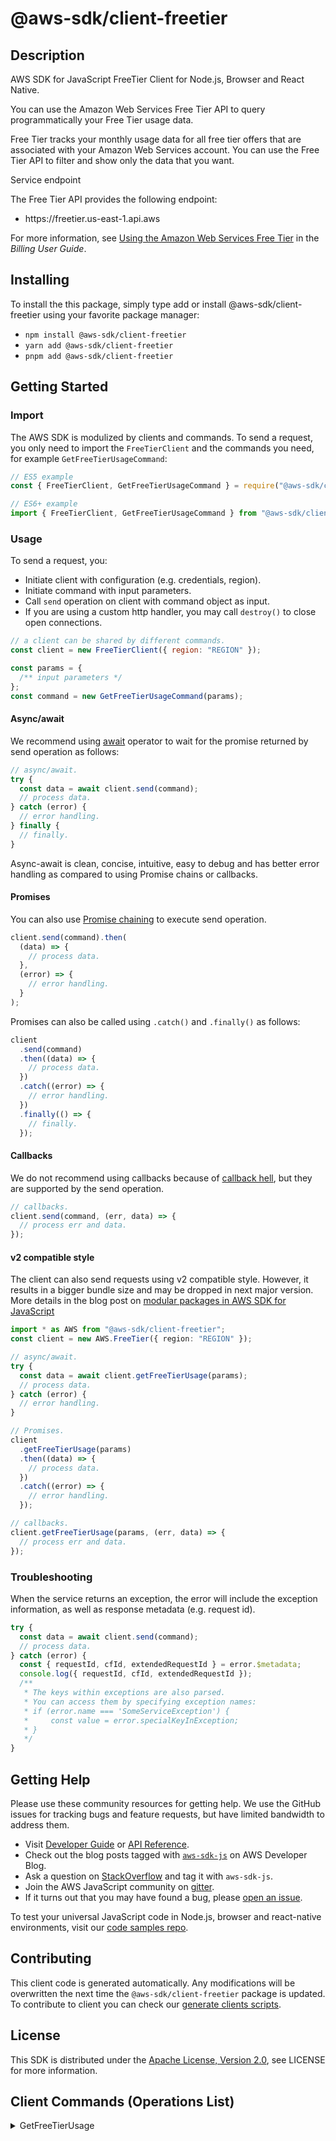<!-- generated file, do not edit directly -->

# @aws-sdk/client-freetier

## Description

AWS SDK for JavaScript FreeTier Client for Node.js, Browser and React Native.

<p>You can use the Amazon Web Services Free Tier API to query programmatically your Free Tier usage data.</p>
<p>Free Tier tracks your monthly usage data for all free tier offers that are associated with your
Amazon Web Services account. You can use the Free Tier API to filter and show only the data that you want.</p>
<p>Service endpoint</p>
<p>The Free Tier API provides the following endpoint:</p>
<ul>
<li>
<p>https://freetier.us-east-1.api.aws</p>
</li>
</ul>
<p>For more information, see <a href="https://docs.aws.amazon.com/awsaccountbilling/latest/aboutv2/billing-free-tier.html">Using the Amazon Web Services Free Tier</a> in the <i>Billing User Guide</i>.</p>

## Installing

To install the this package, simply type add or install @aws-sdk/client-freetier
using your favorite package manager:

- `npm install @aws-sdk/client-freetier`
- `yarn add @aws-sdk/client-freetier`
- `pnpm add @aws-sdk/client-freetier`

## Getting Started

### Import

The AWS SDK is modulized by clients and commands.
To send a request, you only need to import the `FreeTierClient` and
the commands you need, for example `GetFreeTierUsageCommand`:

```js
// ES5 example
const { FreeTierClient, GetFreeTierUsageCommand } = require("@aws-sdk/client-freetier");
```

```ts
// ES6+ example
import { FreeTierClient, GetFreeTierUsageCommand } from "@aws-sdk/client-freetier";
```

### Usage

To send a request, you:

- Initiate client with configuration (e.g. credentials, region).
- Initiate command with input parameters.
- Call `send` operation on client with command object as input.
- If you are using a custom http handler, you may call `destroy()` to close open connections.

```js
// a client can be shared by different commands.
const client = new FreeTierClient({ region: "REGION" });

const params = {
  /** input parameters */
};
const command = new GetFreeTierUsageCommand(params);
```

#### Async/await

We recommend using [await](https://developer.mozilla.org/en-US/docs/Web/JavaScript/Reference/Operators/await)
operator to wait for the promise returned by send operation as follows:

```js
// async/await.
try {
  const data = await client.send(command);
  // process data.
} catch (error) {
  // error handling.
} finally {
  // finally.
}
```

Async-await is clean, concise, intuitive, easy to debug and has better error handling
as compared to using Promise chains or callbacks.

#### Promises

You can also use [Promise chaining](https://developer.mozilla.org/en-US/docs/Web/JavaScript/Guide/Using_promises#chaining)
to execute send operation.

```js
client.send(command).then(
  (data) => {
    // process data.
  },
  (error) => {
    // error handling.
  }
);
```

Promises can also be called using `.catch()` and `.finally()` as follows:

```js
client
  .send(command)
  .then((data) => {
    // process data.
  })
  .catch((error) => {
    // error handling.
  })
  .finally(() => {
    // finally.
  });
```

#### Callbacks

We do not recommend using callbacks because of [callback hell](http://callbackhell.com/),
but they are supported by the send operation.

```js
// callbacks.
client.send(command, (err, data) => {
  // process err and data.
});
```

#### v2 compatible style

The client can also send requests using v2 compatible style.
However, it results in a bigger bundle size and may be dropped in next major version. More details in the blog post
on [modular packages in AWS SDK for JavaScript](https://aws.amazon.com/blogs/developer/modular-packages-in-aws-sdk-for-javascript/)

```ts
import * as AWS from "@aws-sdk/client-freetier";
const client = new AWS.FreeTier({ region: "REGION" });

// async/await.
try {
  const data = await client.getFreeTierUsage(params);
  // process data.
} catch (error) {
  // error handling.
}

// Promises.
client
  .getFreeTierUsage(params)
  .then((data) => {
    // process data.
  })
  .catch((error) => {
    // error handling.
  });

// callbacks.
client.getFreeTierUsage(params, (err, data) => {
  // process err and data.
});
```

### Troubleshooting

When the service returns an exception, the error will include the exception information,
as well as response metadata (e.g. request id).

```js
try {
  const data = await client.send(command);
  // process data.
} catch (error) {
  const { requestId, cfId, extendedRequestId } = error.$metadata;
  console.log({ requestId, cfId, extendedRequestId });
  /**
   * The keys within exceptions are also parsed.
   * You can access them by specifying exception names:
   * if (error.name === 'SomeServiceException') {
   *     const value = error.specialKeyInException;
   * }
   */
}
```

## Getting Help

Please use these community resources for getting help.
We use the GitHub issues for tracking bugs and feature requests, but have limited bandwidth to address them.

- Visit [Developer Guide](https://docs.aws.amazon.com/sdk-for-javascript/v3/developer-guide/welcome.html)
  or [API Reference](https://docs.aws.amazon.com/AWSJavaScriptSDK/v3/latest/index.html).
- Check out the blog posts tagged with [`aws-sdk-js`](https://aws.amazon.com/blogs/developer/tag/aws-sdk-js/)
  on AWS Developer Blog.
- Ask a question on [StackOverflow](https://stackoverflow.com/questions/tagged/aws-sdk-js) and tag it with `aws-sdk-js`.
- Join the AWS JavaScript community on [gitter](https://gitter.im/aws/aws-sdk-js-v3).
- If it turns out that you may have found a bug, please [open an issue](https://github.com/aws/aws-sdk-js-v3/issues/new/choose).

To test your universal JavaScript code in Node.js, browser and react-native environments,
visit our [code samples repo](https://github.com/aws-samples/aws-sdk-js-tests).

## Contributing

This client code is generated automatically. Any modifications will be overwritten the next time the `@aws-sdk/client-freetier` package is updated.
To contribute to client you can check our [generate clients scripts](https://github.com/aws/aws-sdk-js-v3/tree/main/scripts/generate-clients).

## License

This SDK is distributed under the
[Apache License, Version 2.0](http://www.apache.org/licenses/LICENSE-2.0),
see LICENSE for more information.

## Client Commands (Operations List)

<details>
<summary>
GetFreeTierUsage
</summary>

[Command API Reference](https://docs.aws.amazon.com/AWSJavaScriptSDK/v3/latest/client/freetier/command/GetFreeTierUsageCommand/) / [Input](https://docs.aws.amazon.com/AWSJavaScriptSDK/v3/latest/Package/-aws-sdk-client-freetier/Interface/GetFreeTierUsageCommandInput/) / [Output](https://docs.aws.amazon.com/AWSJavaScriptSDK/v3/latest/Package/-aws-sdk-client-freetier/Interface/GetFreeTierUsageCommandOutput/)

</details>
